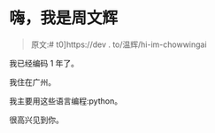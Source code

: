 # 嗨，我是周文辉

> 原文:# t0]https://dev . to/温辉/hi-im-chowwingai

我已经编码 1 年了。

我住在广州。

我主要用这些语言编程:python。

很高兴见到你。
